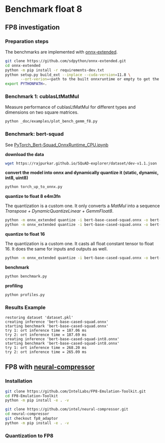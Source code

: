 # Benchmark float 8

## FP8 investigation

### Preparation steps

The benchmarks are implemented with
[onnx-extended](https://github.com/sdpython/onnx-extended).

```bash
git clone https://github.com/sdpython/onnx-extended.git 
cd onnx-extended 
python -m pip install -r requirements-dev.txt 
python setup.py build_ext --inplace --cuda-version=11.8 \
       --ort-verion=<path to the built onnxruntime or empty to get the published version>
export PYTHONPATH=. 
```

### Benchmark 1: cublasLtMatMul

Measure performance of cublasLtMatMul for different types and dimensions
on two square matrices.

```bash
python _doc/examples/plot_bench_gemm_f8.py 
```

### Benchmark: bert-squad

See [PyTorch_Bert-Squad_OnnxRuntime_CPU.ipynb](https://github.com/microsoft/onnxruntime/blob/main/onnxruntime/python/tools/transformers/notebooks/PyTorch_Bert-Squad_OnnxRuntime_CPU.ipynb)

**download the data**

```bash
wget https://rajpurkar.github.io/SQuAD-explorer/dataset/dev-v1.1.json
```

**convert the model into onnx and dynamically quantize it (static, dynamic, int8, uint8)**

```bash
python torch_up_to_onnx.py
```

**quantize to float 8 e4m3fn**

The quantization is a custom one. It only converts a *MatMul* into
a sequence *Transpose + DynamicQuantizeLinear + GemmFloat8*.

```bash
python -m onnx_extended quantize -i bert-base-cased-squad.onnx -o bert-base-cased-squad-dyn-fp8.onnx -v -v -k fp8 -q -x /qa_outputs/MatMul
python -m onnx_extended quantize -i bert-base-cased-squad.onnx -o bert-base-cased-squad-dyn-fp8-ext.onnx -s onnx-extended -v -v -k fp8 -q -x /qa_outputs/MatMul
```

**quantize to float 16**

The quantization is a custom one. It casts all float constant tensor to float 16.
It does the same for inputs and outputs as well.

```bash
python -m onnx_extended quantize -i bert-base-cased-squad.onnx -o bert-base-cased-squad-fp16.onnx -v -v -k fp16 -q
```

**benchmark**

```bash
python benchmark.py
```

**profiling**

```bash
python profiles.py
```

### Results Example

```
restoring dataset 'dataset.pkl'
creating inference 'bert-base-cased-squad.onnx'
starting benchmark 'bert-base-cased-squad.onnx'
try 1: ort inference time = 187.06 ms
try 2: ort inference time = 187.69 ms
creating inference 'bert-base-cased-squad-int8.onnx'
starting benchmark 'bert-base-cased-squad-int8.onnx'
try 1: ort inference time = 268.20 ms
try 2: ort inference time = 265.09 ms
```


## FP8 with [neural-compressor](https://github.com/intel/neural-compressor/)

### Installation

```bash
git clone https://github.com/IntelLabs/FP8-Emulation-Toolkit.git
cd FP8-Emulation-Toolkit  
python -m pip install -e . -v
```

```bash
git clone https://github.com/intel/neural-compressor.git
cd neural-compressor
git checkout fp8_adaptor
python -m pip install -e . -v
```

### Quantization to FP8


